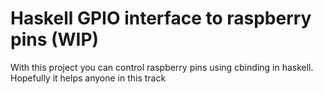 # Haskell GPIO interface to raspberry pins (WIP)

With this project you can control raspberry pins using cbinding in haskell. Hopefully it helps anyone in this track
